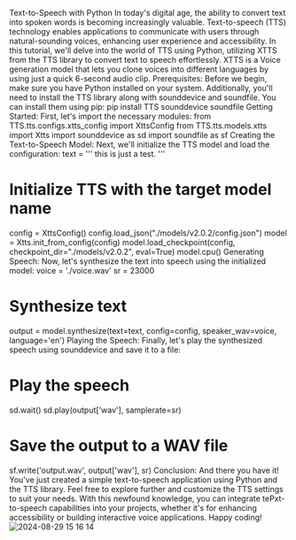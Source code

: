 Text-to-Speech with Python
In today's digital age, the ability to convert text into spoken words is becoming increasingly valuable. Text-to-speech (TTS) technology enables applications to communicate with users through natural-sounding voices, enhancing user experience and accessibility. In this tutorial, we'll delve into the world of TTS using Python, utilizing XTTS from the TTS library to convert text to speech effortlessly. XTTS is a Voice generation model that lets you clone voices into different languages by using just a quick 6-second audio clip.
Prerequisites:
Before we begin, make sure you have Python installed on your system. Additionally, you'll need to install the TTS library along with sounddevice and soundfile. You can install them using pip:
pip install TTS sounddevice soundfile
Getting Started:
First, let's import the necessary modules:
from TTS.tts.configs.xtts_config import XttsConfig
from TTS.tts.models.xtts import Xtts
import sounddevice as sd
import soundfile as sf
Creating the Text-to-Speech Model:
Next, we'll initialize the TTS model and load the configuration:
text = '''
this is just a test.
'''

# Initialize TTS with the target model name
config = XttsConfig()
config.load_json("./models/v2.0.2/config.json")
model = Xtts.init_from_config(config)
model.load_checkpoint(config, checkpoint_dir="./models/v2.0.2", eval=True)
model.cpu()
Generating Speech:
Now, let's synthesize the text into speech using the initialized model:
voice = './voice.wav'
sr = 23000

# Synthesize text
output = model.synthesize(text=text, config=config, speaker_wav=voice, language='en')
Playing the Speech:
Finally, let's play the synthesized speech using sounddevice and save it to a file:
# Play the speech
sd.wait()
sd.play(output['wav'], samplerate=sr)

# Save the output to a WAV file
sf.write('output.wav', output['wav'], sr)
Conclusion:
And there you have it! You've just created a simple text-to-speech application using Python and the TTS library. Feel free to explore further and customize the TTS settings to suit your needs. With this newfound knowledge, you can integrate tePxt-to-speech capabilities into your projects, whether it's for enhancing accessibility or building interactive voice applications. Happy coding!
![2024-08-29 15 16 14](https://github.com/user-attachments/assets/18c08d5b-6c53-4875-aeb3-d36942f052c8)

